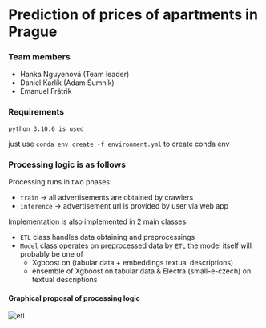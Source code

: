 # Prediction of prices of apartments in Prague

### Team members

* Hanka Nguyenová (Team leader) 
* Daniel Karlík (Adam Šumník)
* Emanuel Frátrik

### Requirements

``python 3.10.6 is used``

just use ``conda env create -f environment.yml`` to create conda env 


### Processing logic is as follows
Processing runs in two phases:
* `train` -> all advertisements are obtained by crawlers
* `inference` -> advertisement url is provided by user via web app

Implementation is also implemented in 2 main classes:
* `ETL` class handles data obtaining and preprocessings
* `Model` class operates on preprocessed data by `ETL`
   the model itself will probably be one of
   - Xgboost on (tabular data + embeddings textual descriptions)
   - ensemble of Xgboost on tabular data & Electra (small-e-czech) on textual descriptions

#### Graphical proposal of processing logic 


![etl](https://user-images.githubusercontent.com/65658910/201643260-06bb1a57-564a-4413-9df0-c344095bff66.png)
